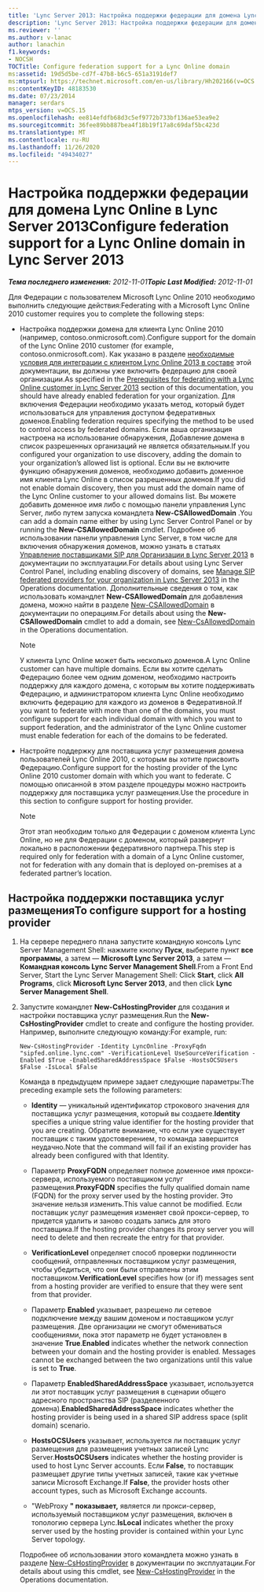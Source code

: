 ```yaml
---
title: 'Lync Server 2013: Настройка поддержки федерации для домена Lync Online'
description: 'Lync Server 2013: Настройка поддержки федерации для домена Lync Online.'
ms.reviewer: ''
ms.author: v-lanac
author: lanachin
f1.keywords:
- NOCSH
TOCTitle: Configure federation support for a Lync Online domain
ms:assetid: 19d5d5be-cd7f-47b8-b6c5-651a3191def7
ms:mtpsurl: https://technet.microsoft.com/en-us/library/Hh202166(v=OCS.15)
ms:contentKeyID: 48183530
ms.date: 07/23/2014
manager: serdars
mtps_version: v=OCS.15
ms.openlocfilehash: ee814efdfb68d3c5ef9772b733bf136ae53ea9e2
ms.sourcegitcommit: 36fee89bb887bea4f18b19f17a8c69daf5bc423d
ms.translationtype: MT
ms.contentlocale: ru-RU
ms.lasthandoff: 11/26/2020
ms.locfileid: "49434027"
---
```

# <a name="configure-federation-support-for-a-lync-online-domain-in-lync-server-2013"></a><span data-ttu-id="12a60-103">Настройка поддержки федерации для домена Lync Online в Lync Server 2013</span><span class="sxs-lookup"><span data-stu-id="12a60-103">Configure federation support for a Lync Online domain in Lync Server 2013</span></span>

<div data-xmlns="http://www.w3.org/1999/xhtml">

<div class="topic" data-xmlns="http://www.w3.org/1999/xhtml" data-msxsl="urn:schemas-microsoft-com:xslt" data-cs="https://msdn.microsoft.com/">

<div data-asp="https://msdn2.microsoft.com/asp">



</div>

<div id="mainSection">

<div id="mainBody"><span data-ttu-id="12a60-104">

<span> </span></span><span class="sxs-lookup"><span data-stu-id="12a60-104">

<span> </span></span></span>

<span data-ttu-id="12a60-105">_**Тема последнего изменения:** 2012-11-01_</span><span class="sxs-lookup"><span data-stu-id="12a60-105">_**Topic Last Modified:** 2012-11-01_</span></span>

<span data-ttu-id="12a60-106">Для Федерации с пользователем Microsoft Lync Online 2010 необходимо выполнить следующие действия:</span><span class="sxs-lookup"><span data-stu-id="12a60-106">Federating with a Microsoft Lync Online 2010 customer requires you to complete the following steps:</span></span>

  - <span data-ttu-id="12a60-107">Настройка поддержки домена для клиента Lync Online 2010 (например, contoso.onmicrosoft.com).</span><span class="sxs-lookup"><span data-stu-id="12a60-107">Configure support for the domain of the Lync Online 2010 customer (for example, contoso.onmicrosoft.com).</span></span> <span data-ttu-id="12a60-108">Как указано в разделе [необходимые условия для интеграции с клиентом Lync Online 2013 в составе](lync-server-2013-prerequisites-for-federating-with-a-lync-online-customer.md) этой документации, вы должны уже включить федерацию для своей организации.</span><span class="sxs-lookup"><span data-stu-id="12a60-108">As specified in the [Prerequisites for federating with a Lync Online customer in Lync Server 2013](lync-server-2013-prerequisites-for-federating-with-a-lync-online-customer.md) section of this documentation, you should have already enabled federation for your organization.</span></span> <span data-ttu-id="12a60-109">Для включения Федерации необходимо указать метод, который будет использоваться для управления доступом федеративных доменов.</span><span class="sxs-lookup"><span data-stu-id="12a60-109">Enabling federation requires specifying the method to be used to control access by federated domains.</span></span> <span data-ttu-id="12a60-110">Если ваша организация настроена на использование обнаружения, Добавление домена в список разрешенных организаций не является обязательным.</span><span class="sxs-lookup"><span data-stu-id="12a60-110">If you configured your organization to use discovery, adding the domain to your organization’s allowed list is optional.</span></span> <span data-ttu-id="12a60-111">Если вы не включите функцию обнаружения доменов, необходимо добавить доменное имя клиента Lync Online в список разрешенных доменов.</span><span class="sxs-lookup"><span data-stu-id="12a60-111">If you did not enable domain discovery, then you must add the domain name of the Lync Online customer to your allowed domains list.</span></span> <span data-ttu-id="12a60-112">Вы можете добавить доменное имя либо с помощью панели управления Lync Server, либо путем запуска командлета **New-CSAllowedDomain** .</span><span class="sxs-lookup"><span data-stu-id="12a60-112">You can add a domain name either by using Lync Server Control Panel or by running the **New-CSAllowedDomain** cmdlet.</span></span> <span data-ttu-id="12a60-113">Подробнее об использовании панели управления Lync Server, в том числе для включения обнаружения доменов, можно узнать в статьях [Управление поставщиками SIP для Организации в Lync Server 2013](lync-server-2013-manage-sip-federated-providers-for-your-organization.md) в документации по эксплуатации.</span><span class="sxs-lookup"><span data-stu-id="12a60-113">For details about using Lync Server Control Panel, including enabling discovery of domains, see [Manage SIP federated providers for your organization in Lync Server 2013](lync-server-2013-manage-sip-federated-providers-for-your-organization.md) in the Operations documentation.</span></span> <span data-ttu-id="12a60-114">Дополнительные сведения о том, как использовать командлет **New-CSAllowedDomain** для добавления домена, можно найти в разделе [New-CSAllowedDomain](https://docs.microsoft.com/powershell/module/skype/New-CsAllowedDomain) в документации по операциям.</span><span class="sxs-lookup"><span data-stu-id="12a60-114">For details about using the **New-CSAllowedDomain** cmdlet to add a domain, see [New-CsAllowedDomain](https://docs.microsoft.com/powershell/module/skype/New-CsAllowedDomain) in the Operations documentation.</span></span>
    
    <div>
    

    > [!NOTE]  
    > <span data-ttu-id="12a60-115">У клиента Lync Online может быть несколько доменов.</span><span class="sxs-lookup"><span data-stu-id="12a60-115">A Lync Online customer can have multiple domains.</span></span> <span data-ttu-id="12a60-116">Если вы хотите сделать Федерацию более чем одним доменом, необходимо настроить поддержку для каждого домена, с которым вы хотите поддерживать Федерацию, и администратором клиента Lync Online необходимо включить федерацию для каждого из доменов в Федеративной.</span><span class="sxs-lookup"><span data-stu-id="12a60-116">If you want to federate with more than one of the domains, you must configure support for each individual domain with which you want to support federation, and the administrator of the Lync Online customer must enable federation for each of the domains to be federated.</span></span>

    
    </div>

  - <span data-ttu-id="12a60-117">Настройте поддержку для поставщика услуг размещения домена пользователей Lync Online 2010, с которым вы хотите присвоить Федерацию.</span><span class="sxs-lookup"><span data-stu-id="12a60-117">Configure support for the hosting provider of the Lync Online 2010 customer domain with which you want to federate.</span></span> <span data-ttu-id="12a60-118">С помощью описанной в этом разделе процедуры можно настроить поддержку для поставщика услуг размещения.</span><span class="sxs-lookup"><span data-stu-id="12a60-118">Use the procedure in this section to configure support for hosting provider.</span></span>
    
    <div>
    

    > [!NOTE]  
    > <span data-ttu-id="12a60-119">Этот этап необходим только для Федерации с доменом клиента Lync Online, но не для Федерации с доменом, который развернут локально в расположении федеративного партнера.</span><span class="sxs-lookup"><span data-stu-id="12a60-119">This step is required only for federation with a domain of a Lync Online customer, not for federation with any domain that is deployed on-premises at a federated partner’s location.</span></span>

    
    </div>

<div>

## <a name="to-configure-support-for-a-hosting-provider"></a><span data-ttu-id="12a60-120">Настройка поддержки поставщика услуг размещения</span><span class="sxs-lookup"><span data-stu-id="12a60-120">To configure support for a hosting provider</span></span>

1.  <span data-ttu-id="12a60-121">На сервере переднего плана запустите командную консоль Lync Server Management Shell: нажмите кнопку **Пуск**, выберите пункт **все программы**, а затем — **Microsoft Lync Server 2013**, а затем — **Командная консоль Lync Server Management Shell**.</span><span class="sxs-lookup"><span data-stu-id="12a60-121">From a Front End Server, Start the Lync Server Management Shell: Click **Start**, click **All Programs**, click **Microsoft Lync Server 2013**, and then click **Lync Server Management Shell**.</span></span>

2.  <span data-ttu-id="12a60-122">Запустите командлет **New-CsHostingProvider** для создания и настройки поставщика услуг размещения.</span><span class="sxs-lookup"><span data-stu-id="12a60-122">Run the **New-CsHostingProvider** cmdlet to create and configure the hosting provider.</span></span> <span data-ttu-id="12a60-123">Например, выполните следующую команду:</span><span class="sxs-lookup"><span data-stu-id="12a60-123">For example, run:</span></span>
    
        New-CsHostingProvider -Identity LyncOnline -ProxyFqdn "sipfed.online.lync.com" -VerificationLevel UseSourceVerification -Enabled $True -EnabledSharedAddressSpace $False -HostsOCSUsers $False -IsLocal $False
    
    <span data-ttu-id="12a60-124">Команда в предыдущем примере задает следующие параметры:</span><span class="sxs-lookup"><span data-stu-id="12a60-124">The preceding example sets the following parameters:</span></span>
    
      - <span data-ttu-id="12a60-125">**Identity** — уникальный идентификатор строкового значения для поставщика услуг размещения, который вы создаете.</span><span class="sxs-lookup"><span data-stu-id="12a60-125">**Identity** specifies a unique string value identifier for the hosting provider that you are creating.</span></span> <span data-ttu-id="12a60-126">Обратите внимание, что если уже существует поставщик с таким удостоверением, то команда завершится неудачно.</span><span class="sxs-lookup"><span data-stu-id="12a60-126">Note that the command will fail if an existing provider has already been configured with that Identity.</span></span>
    
      - <span data-ttu-id="12a60-127">Параметр **ProxyFQDN** определяет полное доменное имя прокси-сервера, используемого поставщиком услуг размещения.</span><span class="sxs-lookup"><span data-stu-id="12a60-127">**ProxyFQDN** specifies the fully qualified domain name (FQDN) for the proxy server used by the hosting provider.</span></span> <span data-ttu-id="12a60-128">Это значение нельзя изменить.</span><span class="sxs-lookup"><span data-stu-id="12a60-128">This value cannot be modified.</span></span> <span data-ttu-id="12a60-129">Если поставщик услуг размещения изменяет свой прокси-сервер, то придется удалить и заново создать запись для этого поставщика.</span><span class="sxs-lookup"><span data-stu-id="12a60-129">If the hosting provider changes its proxy server you will need to delete and then recreate the entry for that provider.</span></span>
    
      - <span data-ttu-id="12a60-130">**VerificationLevel** определяет способ проверки подлинности сообщений, отправленных поставщиком услуг размещения, чтобы убедиться, что они были отправлены этим поставщиком.</span><span class="sxs-lookup"><span data-stu-id="12a60-130">**VerificationLevel** specifies how (or if) messages sent from a hosting provider are verified to ensure that they were sent from that provider.</span></span>
    
      - <span data-ttu-id="12a60-p107">Параметр **Enabled** указывает, разрешено ли сетевое подключение между вашим доменом и поставщиком услуг размещения. Две организации не смогут обмениваться сообщениями, пока этот параметр не будет установлен в значение **True**.</span><span class="sxs-lookup"><span data-stu-id="12a60-p107">**Enabled** indicates whether the network connection between your domain and the hosting provider is enabled. Messages cannot be exchanged between the two organizations until this value is set to **True**.</span></span>
    
      - <span data-ttu-id="12a60-133">Параметр **EnabledSharedAddressSpace** указывает, используется ли этот поставщик услуг размещения в сценарии общего адресного пространства SIP (разделенного домена).</span><span class="sxs-lookup"><span data-stu-id="12a60-133">**EnabledSharedAddressSpace** indicates whether the hosting provider is being used in a shared SIP address space (split domain) scenario.</span></span>
    
      - <span data-ttu-id="12a60-134">**HostsOCSUsers** указывает, используется ли поставщик услуг размещения для размещения учетных записей Lync Server.</span><span class="sxs-lookup"><span data-stu-id="12a60-134">**HostsOCSUsers** indicates whether the hosting provider is used to host Lync Server accounts.</span></span> <span data-ttu-id="12a60-135">Если **False**, то поставщик размещает другие типы учетных записей, такие как учетные записи Microsoft Exchange.</span><span class="sxs-lookup"><span data-stu-id="12a60-135">If **False**, the provider hosts other account types, such as Microsoft Exchange accounts.</span></span>
    
      - <span data-ttu-id="12a60-136">"WebProxy **" показывает,** является ли прокси-сервер, используемый поставщиком услуг размещения, включен в топологию сервера Lync.</span><span class="sxs-lookup"><span data-stu-id="12a60-136">**IsLocal** indicates whether the proxy server used by the hosting provider is contained within your Lync Server topology.</span></span>
    
    <span data-ttu-id="12a60-137">Подробнее об использовании этого командлета можно узнать в разделе [New-CsHostingProvider](https://docs.microsoft.com/powershell/module/skype/New-CsHostingProvider) в документации по эксплуатации.</span><span class="sxs-lookup"><span data-stu-id="12a60-137">For details about using this cmdlet, see [New-CsHostingProvider](https://docs.microsoft.com/powershell/module/skype/New-CsHostingProvider) in the Operations documentation.</span></span>

<span data-ttu-id="12a60-138"></div>

</div>

<span> </span>

</div>

</div>

</span><span class="sxs-lookup"><span data-stu-id="12a60-138"></div>

</div>

<span> </span>

</div>

</div>

</span></span></div>

